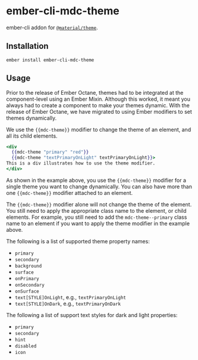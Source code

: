 ember-cli-mdc-theme
======================

ember-cli addon for [`@material/theme`](https://github.com/material-components/material-components-web/tree/master/packages/mdc-theme).

Installation
------------

    ember install ember-cli-mdc-theme
    
Usage
---------------

Prior to the release of Ember Octane, themes had to be integrated at the component-level
using an Ember Mixin. Although this worked, it meant you always had to create a component
to make your themes dynamic. With the release of Ember Octane, we have migrated to using
Ember modifiers to set themes dynamically.

We use the `{{mdc-theme}}` modifier to change the theme of an element, and all its child
elements.

```handlebars
<div 
  {{mdc-theme "primary" "red"}}
  {{mdc-theme "textPrimaryOnLight" textPrimaryOnLight}}>
This is a div illustrates how to use the theme modifier.
</div>
```

As shown in the example above, you use the `{{mdc-theme}}` modifier for a single theme you
want to change dynamically. You can also have more than one `{{mdc-theme}}` modifier attached
to an element. 

The `{{mdc-theme}}` modifier alone will not change the theme of the element. You still need
to apply the appropriate class name to the element, or child elements. For example, you 
still need to add the `mdc-theme--primary` class name to an element if you want to apply 
the theme modifier in the example above.

The following is a list of supported theme property names:

* `primary`
* `secondary`
* `background`
* `surface`
* `onPrimary`
* `onSecondary`
* `onSurface`
* `text[STYLE]OnLight`, e.g., `textPrimaryOnLight`
* `text[STYLE]OnDark`, e.g., `textPrimaryOnDark`

The following a list of support text styles for dark and light properties:

* `primary`
* `secondary`
* `hint`
* `disabled`
* `icon`
